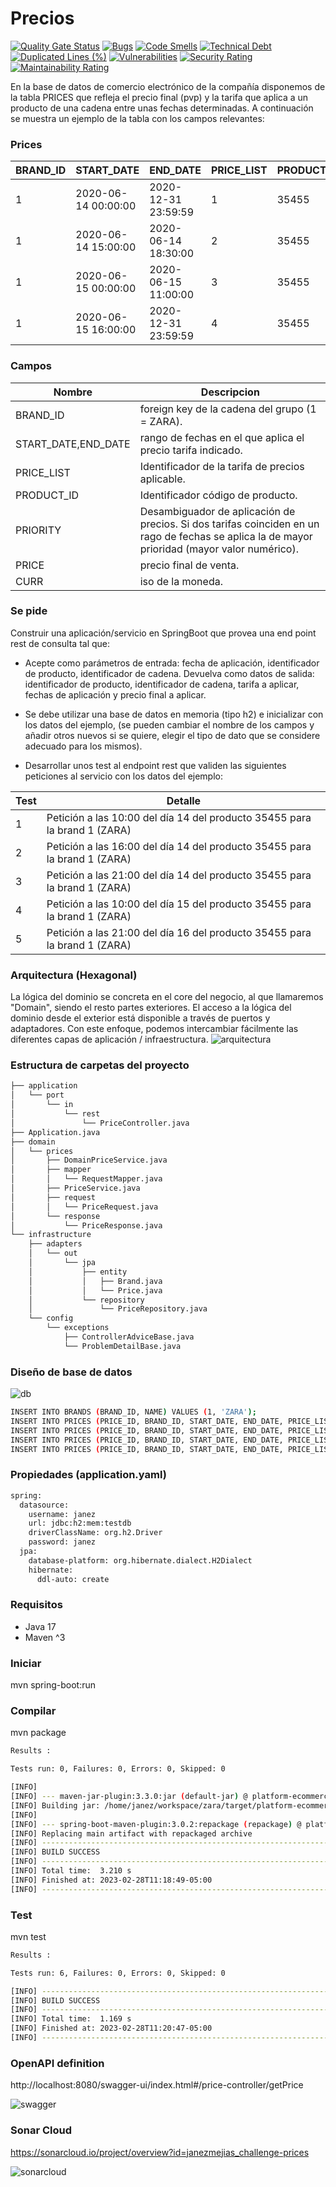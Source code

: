 # Precios
[![Quality Gate Status](https://sonarcloud.io/api/project_badges/measure?project=janezmejias_challenge-prices&metric=alert_status)](https://sonarcloud.io/summary/new_code?id=janezmejias_challenge-prices)
[![Bugs](https://sonarcloud.io/api/project_badges/measure?project=janezmejias_challenge-prices&metric=bugs)](https://sonarcloud.io/summary/new_code?id=janezmejias_challenge-prices)
[![Code Smells](https://sonarcloud.io/api/project_badges/measure?project=janezmejias_challenge-prices&metric=code_smells)](https://sonarcloud.io/summary/new_code?id=janezmejias_challenge-prices)
[![Technical Debt](https://sonarcloud.io/api/project_badges/measure?project=janezmejias_challenge-prices&metric=sqale_index)](https://sonarcloud.io/summary/new_code?id=janezmejias_challenge-prices)
[![Duplicated Lines (%)](https://sonarcloud.io/api/project_badges/measure?project=janezmejias_challenge-prices&metric=duplicated_lines_density)](https://sonarcloud.io/summary/new_code?id=janezmejias_challenge-prices)
[![Vulnerabilities](https://sonarcloud.io/api/project_badges/measure?project=janezmejias_challenge-prices&metric=vulnerabilities)](https://sonarcloud.io/summary/new_code?id=janezmejias_challenge-prices)
[![Security Rating](https://sonarcloud.io/api/project_badges/measure?project=janezmejias_challenge-prices&metric=security_rating)](https://sonarcloud.io/summary/new_code?id=janezmejias_challenge-prices)
[![Maintainability Rating](https://sonarcloud.io/api/project_badges/measure?project=janezmejias_challenge-prices&metric=sqale_rating)](https://sonarcloud.io/summary/new_code?id=janezmejias_challenge-prices)

En la base de datos de comercio electrónico de la compañía disponemos de la tabla PRICES que refleja el precio final (pvp) y la tarifa que aplica a un producto de una cadena entre unas fechas determinadas. A continuación se muestra un ejemplo de la tabla con los campos relevantes:

### Prices
| BRAND_ID | START_DATE | END_DATE | PRICE_LIST | PRODUCT_ID | PRIORITY | PRICE | CURR |
|----------|------------|----------|------------|------------|----------|-------|------|
| 1 | 2020-06-14 00:00:00 | 2020-12-31 23:59:59 | 1 | 35455 | 0 | 35.50 | EUR |
| 1 | 2020-06-14 15:00:00 | 2020-06-14 18:30:00 | 2 | 35455 | 1 | 25.45 | EUR |
| 1 | 2020-06-15 00:00:00 | 2020-06-15 11:00:00 | 3 | 35455 | 1 | 30.50 | EUR |
| 1 | 2020-06-15 16:00:00 | 2020-12-31 23:59:59 | 4 | 35455 | 1 | 38.95 | EUR |

### Campos

| Nombre | Descripcion |
|--------|-------------|
| BRAND_ID | foreign key de la cadena del grupo (1 = ZARA). |
| START_DATE,END_DATE | rango de fechas en el que aplica el precio tarifa indicado. |
| PRICE_LIST | Identificador de la tarifa de precios aplicable. |
| PRODUCT_ID | Identificador código de producto. |
| PRIORITY | Desambiguador de aplicación de precios. Si dos tarifas coinciden en un rago de fechas se aplica la de mayor prioridad (mayor valor numérico). |
| PRICE | precio final de venta. |
| CURR | iso de la moneda. |

### Se pide

Construir una aplicación/servicio en SpringBoot que provea una end point rest de consulta  tal que:

* Acepte como parámetros de entrada: fecha de aplicación, identificador de producto, identificador de cadena.
Devuelva como datos de salida: identificador de producto, identificador de cadena, tarifa a aplicar, fechas de aplicación y precio final a aplicar.

* Se debe utilizar una base de datos en memoria (tipo h2) e inicializar con los datos del ejemplo, (se pueden cambiar el nombre de los campos y añadir otros nuevos si se quiere, elegir el tipo de dato que se considere adecuado para los mismos).

* Desarrollar unos test al endpoint rest que  validen las siguientes peticiones al servicio con los datos del ejemplo:

| Test | Detalle |
|------|---------|
| 1 | Petición a las 10:00 del día 14 del producto 35455   para la brand 1 (ZARA) |
| 2 | Petición a las 16:00 del día 14 del producto 35455   para la brand 1 (ZARA) |
| 3 | Petición a las 21:00 del día 14 del producto 35455   para la brand 1 (ZARA) |
| 4 | Petición a las 10:00 del día 15 del producto 35455   para la brand 1 (ZARA) |
| 5 | Petición a las 21:00 del día 16 del producto 35455   para la brand 1 (ZARA) |


### Arquitectura (Hexagonal)
La lógica del dominio se concreta en el core del negocio, al que llamaremos "Domain", siendo el resto partes exteriores. El acceso a la lógica del dominio desde el exterior está disponible a través de puertos y adaptadores.
Con este enfoque, podemos intercambiar fácilmente las diferentes capas de aplicación / infraestructura.
![arquitectura](docs/arquitectura.png)

### Estructura de carpetas del proyecto
```sh
├── application
│   └── port
│       └── in
│           └── rest
│               └── PriceController.java
├── Application.java
├── domain
│   └── prices
│       ├── DomainPriceService.java
│       ├── mapper
│       │   └── RequestMapper.java
│       ├── PriceService.java
│       ├── request
│       │   └── PriceRequest.java
│       └── response
│           └── PriceResponse.java
└── infrastructure
    ├── adapters
    │   └── out
    │       └── jpa
    │           ├── entity
    │           │   ├── Brand.java
    │           │   └── Price.java
    │           └── repository
    │               └── PriceRepository.java
    └── config
        └── exceptions
            ├── ControllerAdviceBase.java
            └── ProblemDetailBase.java
```

### Diseño de base de datos
![db](docs/db.png)

```sh
INSERT INTO BRANDS (BRAND_ID, NAME) VALUES (1, 'ZARA');
INSERT INTO PRICES (PRICE_ID, BRAND_ID, START_DATE, END_DATE, PRICE_LIST, PRODUCT_ID, PRIORITY, PRICE, CURR) VALUES (1, 1, TIMESTAMP '2020-06-14 00:00:00', TIMESTAMP '2020-12-31 23:59:59', 1, 35455, 0, 35.50, 'EUR');
INSERT INTO PRICES (PRICE_ID, BRAND_ID, START_DATE, END_DATE, PRICE_LIST, PRODUCT_ID, PRIORITY, PRICE, CURR) VALUES (2, 1, TIMESTAMP '2020-06-14 15:00:00', TIMESTAMP '2020-06-14 18:30:00', 2, 35455, 1, 25.45, 'EUR');
INSERT INTO PRICES (PRICE_ID, BRAND_ID, START_DATE, END_DATE, PRICE_LIST, PRODUCT_ID, PRIORITY, PRICE, CURR) VALUES (3, 1, TIMESTAMP '2020-06-15 00:00:00', TIMESTAMP '2020-06-15 11:00:00', 3, 35455, 1, 30.50, 'EUR');
INSERT INTO PRICES (PRICE_ID, BRAND_ID, START_DATE, END_DATE, PRICE_LIST, PRODUCT_ID, PRIORITY, PRICE, CURR) VALUES (4, 1, TIMESTAMP '2020-06-15 16:00:00', TIMESTAMP '2020-12-31 23:59:59', 4, 35455, 1, 38.95, 'EUR');
```

### Propiedades (application.yaml)
```sh
spring:
  datasource:
    username: janez
    url: jdbc:h2:mem:testdb
    driverClassName: org.h2.Driver
    password: janez
  jpa:
    database-platform: org.hibernate.dialect.H2Dialect
    hibernate:
      ddl-auto: create
```

### Requisitos

- Java 17
- Maven ^3

### Iniciar

mvn spring-boot:run

### Compilar

mvn package

```sh
Results :

Tests run: 0, Failures: 0, Errors: 0, Skipped: 0

[INFO]
[INFO] --- maven-jar-plugin:3.3.0:jar (default-jar) @ platform-ecommerce ---
[INFO] Building jar: /home/janez/workspace/zara/target/platform-ecommerce-0.0.1-SNAPSHOT.jar
[INFO]
[INFO] --- spring-boot-maven-plugin:3.0.2:repackage (repackage) @ platform-ecommerce ---
[INFO] Replacing main artifact with repackaged archive
[INFO] ------------------------------------------------------------------------
[INFO] BUILD SUCCESS
[INFO] ------------------------------------------------------------------------
[INFO] Total time:  3.210 s
[INFO] Finished at: 2023-02-28T11:18:49-05:00
[INFO] ------------------------------------------------------------------------
```

### Test

mvn test

```sh
Results :

Tests run: 6, Failures: 0, Errors: 0, Skipped: 0

[INFO] ------------------------------------------------------------------------
[INFO] BUILD SUCCESS
[INFO] ------------------------------------------------------------------------
[INFO] Total time:  1.169 s
[INFO] Finished at: 2023-02-28T11:20:47-05:00
[INFO] ------------------------------------------------------------------------
```

### OpenAPI definition

http://localhost:8080/swagger-ui/index.html#/price-controller/getPrice

![swagger](docs/swagger.png)

### Sonar Cloud
https://sonarcloud.io/project/overview?id=janezmejias_challenge-prices

![sonarcloud](docs/sonarcloud.png)